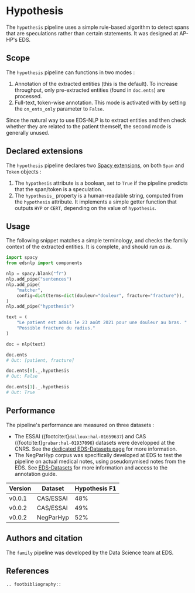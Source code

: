 # Hypothesis

The `hypothesis` pipeline uses a simple rule-based algorithm to detect spans that are speculations rather than certain statements. It was designed at AP-HP's EDS.

## Scope

The `hypothesis` pipeline can functions in two modes :

1. Annotation of the extracted entities (this is the default). To increase throughput, only pre-extracted entities (found in `doc.ents`) are processed.
2. Full-text, token-wise annotation. This mode is activated with by setting the `on_ents_only` parameter to `False`.

Since the natural way to use EDS-NLP is to extract entities and then check whether they are related to the patient themself, the second mode is generally unused.

## Declared extensions

The `hypothesis` pipeline declares two [Spacy extensions](https://spacy.io/usage/processing-pipelines#custom-components-attributes), on both `Span` and `Token` objects :

1. The `hypothesis` attribute is a boolean, set to `True` if the pipeline predicts that the span/token is a speculation.
2. The `hypothesis_` property is a human-readable string, computed from the `hypothesis` attribute. It implements a simple getter function that outputs `HYP` or `CERT`, depending on the value of `hypothesis`.

## Usage

The following snippet matches a simple terminology, and checks the family context of the extracted entities. It is complete, and should run _as is_.

```python
import spacy
from edsnlp import components

nlp = spacy.blank("fr")
nlp.add_pipe("sentences")
nlp.add_pipe(
    "matcher",
    config=dict(terms=dict(douleur="douleur", fracture="fracture")),
)
nlp.add_pipe("hypothesis")

text = (
    "Le patient est admis le 23 août 2021 pour une douleur au bras. "
    "Possible fracture du radius."
)

doc = nlp(text)

doc.ents
# Out: [patient, fracture]

doc.ents[0]._.hypothesis
# Out: False

doc.ents[1]._.hypothesis
# Out: True
```

## Performance

The pipeline's performance are measured on three datasets :

- The ESSAI ({footcite:t}`dalloux:hal-01659637`) and CAS ({footcite:t}`grabar:hal-01937096`) datasets were developped at the CNRS. See the [dedicated EDS-Datasets page](https://equipedatascience-pages.eds.aphp.fr/eds-datasets/datasets/essai-cas.html) for more information.
- The NegParHyp corpus was specifically developed at EDS to test the pipeline on actual medical notes, using pseudonymised notes from the EDS. See [EDS-Datasets](https://equipedatascience-pages.eds.aphp.fr/eds-datasets/datasets/negparhyp.html) for more information and access to the annotation guide.

| Version | Dataset   | Hypothesis F1 |
| ------- | --------- | ------------- |
| v0.0.1  | CAS/ESSAI | 48%           |
| v0.0.2  | CAS/ESSAI | 49%           |
| v0.0.2  | NegParHyp | 52%           |

## Authors and citation

The `family` pipeline was developed by the Data Science team at EDS.

## References

```{eval-rst}
.. footbibliography::
```
